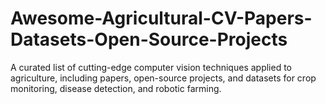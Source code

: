 # Awesome-Agricultural-CV-Papers-Datasets-Open-Source-Projects
A curated list of cutting-edge computer vision techniques applied to agriculture, including papers, open-source projects, and datasets for crop monitoring, disease detection, and robotic farming.
